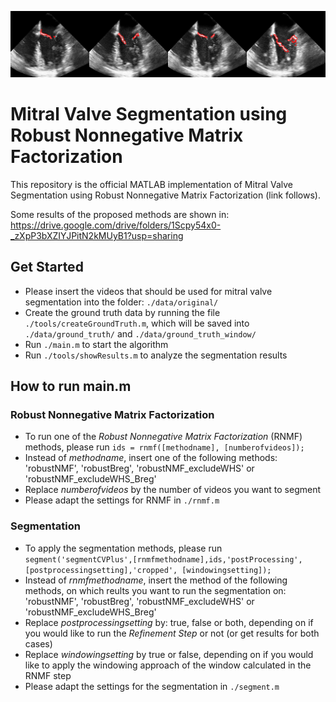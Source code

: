 
![](valve_image.png)
# Mitral Valve Segmentation using Robust Nonnegative Matrix Factorization
This repository is the official MATLAB implementation of Mitral Valve Segmentation using Robust Nonnegative Matrix Factorization (link follows).

Some results of the proposed methods are shown in: https://drive.google.com/drive/folders/1Scpy54x0-_zXpP3bXZIYJPitN2kMUyB1?usp=sharing

## Get Started
- Please insert the videos that should be used for mitral valve segmentation into the folder:
`./data/original/`
- Create the ground truth data by running the file `./tools/createGroundTruth.m`, which will be saved into `./data/ground_truth/` and `./data/ground_truth_window/` 
- Run `./main.m` to start the algorithm
- Run `./tools/showResults.m` to analyze the segmentation results

## How to run main.m
### Robust Nonnegative Matrix Factorization
- To run one of the *Robust Nonnegative Matrix Factorization* (RNMF) methods, please run
`ids = rnmf([methodname], [numberofvideos]);`
- Instead of *methodname*, insert one of the following methods:
'robustNMF', 'robustBreg', 'robustNMF_excludeWHS' or 'robustNMF_excludeWHS_Breg'
- Replace *numberofvideos* by the number of videos you want to segment
- Please adapt the settings for RNMF in `./rnmf.m`

### Segmentation
- To apply the segmentation methods, please run
`segment('segmentCVPlus',[rnmfmethodname],ids,'postProcessing',[postprocessingsetting],'cropped', [windowingsetting]);`
- Instead of *rnmfmethodname*, insert the method of the following methods, on which reults you want to run the segmentation on:
'robustNMF', 'robustBreg', 'robustNMF_excludeWHS' or 'robustNMF_excludeWHS_Breg'
- Replace *postprocessingsetting*  by: true, false or both, depending on if you would like to run the *Refinement Step* or not (or get results for both cases)
- Replace *windowingsetting* by true or false, depending on if you would like to apply the windowing approach of the window calculated in the RNMF step
- Please adapt the settings for the segmentation in `./segment.m`
